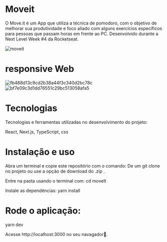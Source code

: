 # Moveit
O Move.it é um App que utiliza a técnica de pomodoro, com o objetivo de melhorar sua produtividade e foco aliado com alguns exercícios específicos para pessoas que passam horas em frente ao PC. Desenvolvido durante a Next Level Week #4 da Rocketseat.

![moveit](https://user-images.githubusercontent.com/63961258/109968923-0e4f8180-7cd2-11eb-82dc-0576e6b27e21.png)


# responsive Web
![fb488d13c9cd2b38a44f3c340d2bc78c](https://user-images.githubusercontent.com/63961258/110005415-369da700-7cf7-11eb-90a6-06c40852adec.gif)
![bf7e09c3d1dd76551c29bc513058afa5](https://user-images.githubusercontent.com/63961258/110006596-9ba5cc80-7cf8-11eb-99ed-e8cbcf5d199c.png)



# Tecnologias
Tecnologias e ferramentas utilizadas no desenvolvimento do projeto:

React,
Next.js,
TypeScript,
css

# Instalação e uso
Abra um terminal e copie este repositório com o comando:
De um git clone no projeto
ou use a opção de download do .zip .

Entre na pasta usando o terminal com:
cd moveIt

Instale as dependências:
yarn install

# Rode o aplicação:
yarn dev

Acesse http://localhost:3000 no seu navagador💜.
